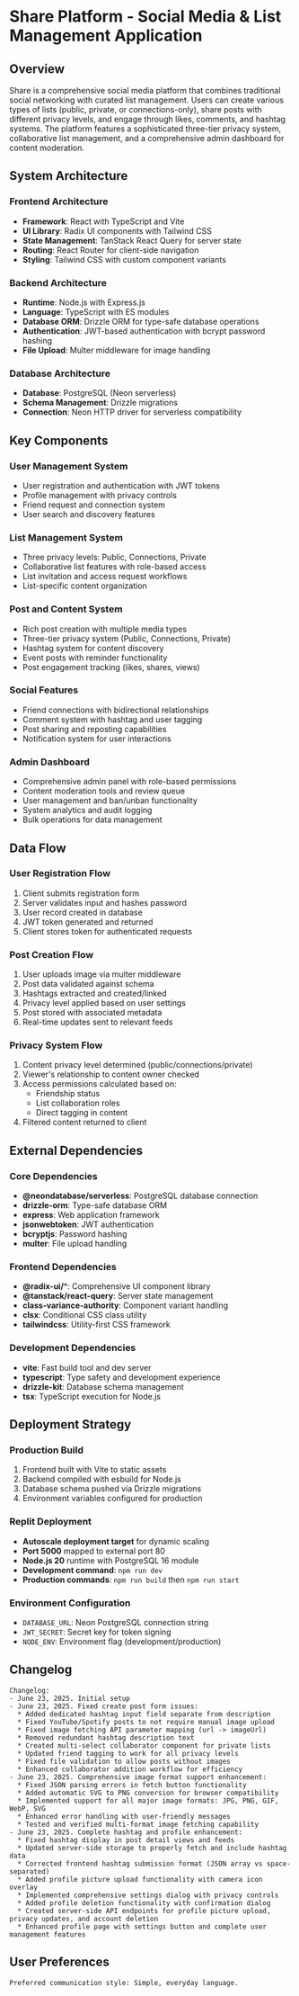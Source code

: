 # Share Platform - Social Media & List Management Application

## Overview

Share is a comprehensive social media platform that combines traditional social networking with curated list management. Users can create various types of lists (public, private, or connections-only), share posts with different privacy levels, and engage through likes, comments, and hashtag systems. The platform features a sophisticated three-tier privacy system, collaborative list management, and a comprehensive admin dashboard for content moderation.

## System Architecture

### Frontend Architecture
- **Framework**: React with TypeScript and Vite
- **UI Library**: Radix UI components with Tailwind CSS
- **State Management**: TanStack React Query for server state
- **Routing**: React Router for client-side navigation
- **Styling**: Tailwind CSS with custom component variants

### Backend Architecture
- **Runtime**: Node.js with Express.js
- **Language**: TypeScript with ES modules
- **Database ORM**: Drizzle ORM for type-safe database operations
- **Authentication**: JWT-based authentication with bcrypt password hashing
- **File Upload**: Multer middleware for image handling

### Database Architecture
- **Database**: PostgreSQL (Neon serverless)
- **Schema Management**: Drizzle migrations
- **Connection**: Neon HTTP driver for serverless compatibility

## Key Components

### User Management System
- User registration and authentication with JWT tokens
- Profile management with privacy controls
- Friend request and connection system
- User search and discovery features

### List Management System
- Three privacy levels: Public, Connections, Private
- Collaborative list features with role-based access
- List invitation and access request workflows
- List-specific content organization

### Post and Content System
- Rich post creation with multiple media types
- Three-tier privacy system (Public, Connections, Private)
- Hashtag system for content discovery
- Event posts with reminder functionality
- Post engagement tracking (likes, shares, views)

### Social Features
- Friend connections with bidirectional relationships
- Comment system with hashtag and user tagging
- Post sharing and reposting capabilities
- Notification system for user interactions

### Admin Dashboard
- Comprehensive admin panel with role-based permissions
- Content moderation tools and review queue
- User management and ban/unban functionality
- System analytics and audit logging
- Bulk operations for data management

## Data Flow

### User Registration Flow
1. Client submits registration form
2. Server validates input and hashes password
3. User record created in database
4. JWT token generated and returned
5. Client stores token for authenticated requests

### Post Creation Flow
1. User uploads image via multer middleware
2. Post data validated against schema
3. Hashtags extracted and created/linked
4. Privacy level applied based on user settings
5. Post stored with associated metadata
6. Real-time updates sent to relevant feeds

### Privacy System Flow
1. Content privacy level determined (public/connections/private)
2. Viewer's relationship to content owner checked
3. Access permissions calculated based on:
   - Friendship status
   - List collaboration roles
   - Direct tagging in content
4. Filtered content returned to client

## External Dependencies

### Core Dependencies
- **@neondatabase/serverless**: PostgreSQL database connection
- **drizzle-orm**: Type-safe database ORM
- **express**: Web application framework
- **jsonwebtoken**: JWT authentication
- **bcryptjs**: Password hashing
- **multer**: File upload handling

### Frontend Dependencies
- **@radix-ui/***: Comprehensive UI component library
- **@tanstack/react-query**: Server state management
- **class-variance-authority**: Component variant handling
- **clsx**: Conditional CSS class utility
- **tailwindcss**: Utility-first CSS framework

### Development Dependencies
- **vite**: Fast build tool and dev server
- **typescript**: Type safety and development experience
- **drizzle-kit**: Database schema management
- **tsx**: TypeScript execution for Node.js

## Deployment Strategy

### Production Build
1. Frontend built with Vite to static assets
2. Backend compiled with esbuild for Node.js
3. Database schema pushed via Drizzle migrations
4. Environment variables configured for production

### Replit Deployment
- **Autoscale deployment target** for dynamic scaling
- **Port 5000** mapped to external port 80
- **Node.js 20** runtime with PostgreSQL 16 module
- **Development command**: `npm run dev`
- **Production commands**: `npm run build` then `npm run start`

### Environment Configuration
- `DATABASE_URL`: Neon PostgreSQL connection string
- `JWT_SECRET`: Secret key for token signing
- `NODE_ENV`: Environment flag (development/production)

## Changelog
```
Changelog:
- June 23, 2025. Initial setup
- June 23, 2025. Fixed create post form issues:
  * Added dedicated hashtag input field separate from description
  * Fixed YouTube/Spotify posts to not require manual image upload
  * Fixed image fetching API parameter mapping (url -> imageUrl)
  * Removed redundant hashtag description text
  * Created multi-select collaborator component for private lists
  * Updated friend tagging to work for all privacy levels
  * Fixed file validation to allow posts without images
  * Enhanced collaborator addition workflow for efficiency
- June 23, 2025. Comprehensive image format support enhancement:
  * Fixed JSON parsing errors in fetch button functionality
  * Added automatic SVG to PNG conversion for browser compatibility
  * Implemented support for all major image formats: JPG, PNG, GIF, WebP, SVG
  * Enhanced error handling with user-friendly messages
  * Tested and verified multi-format image fetching capability
- June 23, 2025. Complete hashtag and profile enhancement:
  * Fixed hashtag display in post detail views and feeds
  * Updated server-side storage to properly fetch and include hashtag data
  * Corrected frontend hashtag submission format (JSON array vs space-separated)
  * Added profile picture upload functionality with camera icon overlay
  * Implemented comprehensive settings dialog with privacy controls
  * Added profile deletion functionality with confirmation dialog
  * Created server-side API endpoints for profile picture upload, privacy updates, and account deletion
  * Enhanced profile page with settings button and complete user management features
```

## User Preferences
```
Preferred communication style: Simple, everyday language.
```